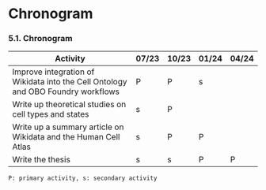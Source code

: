 # Chronogram

### 5.1. Chronogram

| Activity                                                            | 07/23 | 10/23 | 01/24 | 04/24 |
|---------------------------------------------------------------------|-------|-------|-------|-------|
| Improve integration of Wikidata into the Cell Ontology and OBO Foundry workflows | P     | P     | s     |       |
| Write up theoretical studies on cell types and states               | s     | P     |       |       |
| Write up a summary article on Wikidata and the Human Cell Atlas     | s     | P     | P     |       |
| Write the thesis                                                    | s     | s     | P     | P     |

    P: primary activity, s: secondary activity
